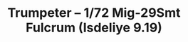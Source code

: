 ---
layout: product
title: "Trumpeter – 1/72 Mig-29Smt Fulcrum (Isdeliye 9.19)"
price: "2700" 
desc: "N/A"
img_path: "/assets/img/TRU01676.webp"
brand: "N/A"
available: true
special_offer: false
new: false
soon: false
cat: "010000"
subcat: "013400"
subsubcat: "0N/A"
sifra: "TRU01676"
popular: false
spec: false
---